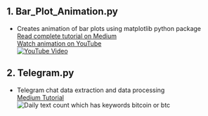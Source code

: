 ## 1.  Bar_Plot_Animation.py 
- Creates animation of bar plots using matplotlib python package <br>
[Read complete tutorial on Medium](https://medium.com/@dc.aichara/making-animated-bar-plots-of-top-16-cryptocurrencies-market-capitalization-price-and-volume-7889788af264)<br>
[Watch animation on YouTube](https://www.youtube.com/watch?v=jqSuaRpCnro) <br>
[![YouTube Video](http://img.youtube.com/vi/jqSuaRpCnro/0.jpg)](http://www.youtube.com/watch?v=jqSuaRpCnro)

## 2. Telegram.py
- Telegram chat data extraction and data processing <br>
[Medium Tutorial](https://medium.com/@dc.aichara/telegram-channel-data-extraction-users-information-chats-and-specific-messages-and-data-21bb54710fd3)  <br>
![Daily text count which has keywords bitcoin or btc](Users/0030/Analysis/Bitcoin_text_ts.png)